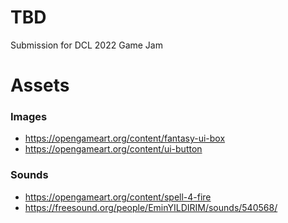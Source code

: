 # TBD

Submission for DCL 2022 Game Jam

# Assets

### Images
 - https://opengameart.org/content/fantasy-ui-box
 - https://opengameart.org/content/ui-button

### Sounds
 - https://opengameart.org/content/spell-4-fire
 - https://freesound.org/people/EminYILDIRIM/sounds/540568/

